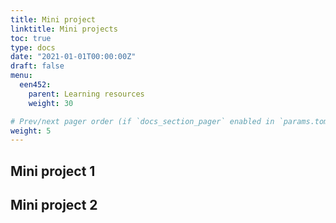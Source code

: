 ```yaml
---
title: Mini project
linktitle: Mini projects
toc: true
type: docs
date: "2021-01-01T00:00:00Z"
draft: false
menu:
  een452:
    parent: Learning resources
    weight: 30

# Prev/next pager order (if `docs_section_pager` enabled in `params.toml`)
weight: 5
---
```


## Mini project 1


## Mini project 2

